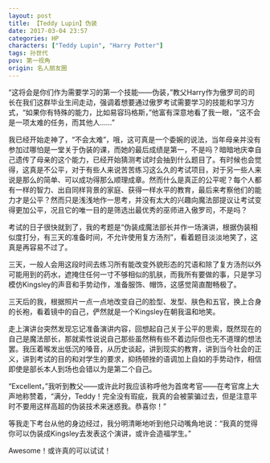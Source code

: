 ```yaml
---
layout: post
title: 【Teddy Lupin】伪装
date: 2017-03-04 23:57
categories: HP
characters: ["Teddy Lupin", "Harry Potter"]
tags: 孙世代
pov: 第一视角
origin: 名人朋友圈
---
```


“这将会是你们作为需要学习的第一个技能——伪装，”教父Harry作为傲罗司的司长在我们这群毕业生间走动，强调着想要通过傲罗考试需要学习的技能和学习方式，“如果你有特殊的能力，比如易容玛格斯，”他富有深意地看了我一眼，“这不会是一项太难的任务，而其他人……”

我已经开始走神了，“不会太难”，哦，这可真是一个委婉的说法，当年母亲并没有参加过哪怕是一堂关于伪装的课，而她的最后成绩是第一，不是吗？暗暗地庆幸自己遗传了母亲的这个能力，已经开始猜测考试时会抽到什么题目了。有时候也会觉得，这真是不公平，对于有些人来说苦苦练习这么久的考试项目，对于另一些人来说是那么的简单、可以成功得那么顺理成章。然而什么是真正的公平呢？每个人都有一样的智力、出自同样背景的家庭、获得一样水平的教育，最后来考察他们的能力才是公平？然而只是浅浅地作一思考，并没有太大的兴趣向魔法部提议让考试变得更加公平，况且它的唯一目的是筛选出最优秀的巫师进入傲罗司，不是吗？

考试的日子很快就到了，我的考题是“伪装成魔法部长并作一场演讲，根据伪装相似度打分，有三天的准备时间，不允许使用复方汤剂”，看着题目淡淡地笑了，这真是再容易不过了。

三天，一般人会用这段时间去练习所有能改变外貌形态的咒语和除了复方汤剂以外可能用到的药水，遮掩住任何一寸不够相似的肌肤，而我所有要做的事，只是学习模仿Kingsley的声音和手势动作，准备服饰、帽饰，这感觉简直酣畅极了。

三天后的我，根据照片一点一点地改变自己的脸型、发型、肤色和五官，换上合身的长袍，看着镜中的自己，俨然就是一个Kingsley在朝我温和地笑。

走上演讲台突然发现忘记准备演讲内容，回想起自己关于公平的思索，既然现在的自己是魔法部长，那就索性说说自己那些虽然稍有些不着边际但也无不道理的想法罢。我压着喉发出低沉的嗓音，从历史谈起，讲到现实的教育，讲到当今社会的正义，讲到考试的目的和对学生的要求，抑扬顿挫的语调加上自如的手势动作，相信即使是部长本人到场也会错以为是第二个自己。

“Excellent，”我听到教父——或许此时我应该称呼他为首席考官——在考官席上大声地称赞着，“满分，Teddy！完全没有瑕疵，我真的会被蒙骗过去，但是注意平时不要用这样高超的伪装技术来迷惑我。恭喜你！”

等我走下考台从他的身边经过，我分明清晰地听到他只动嘴角地说：“我真的觉得你可以伪装成Kingsley去发表这个演讲，或许会造福学生。”

Awesome！或许真的可以试试！
